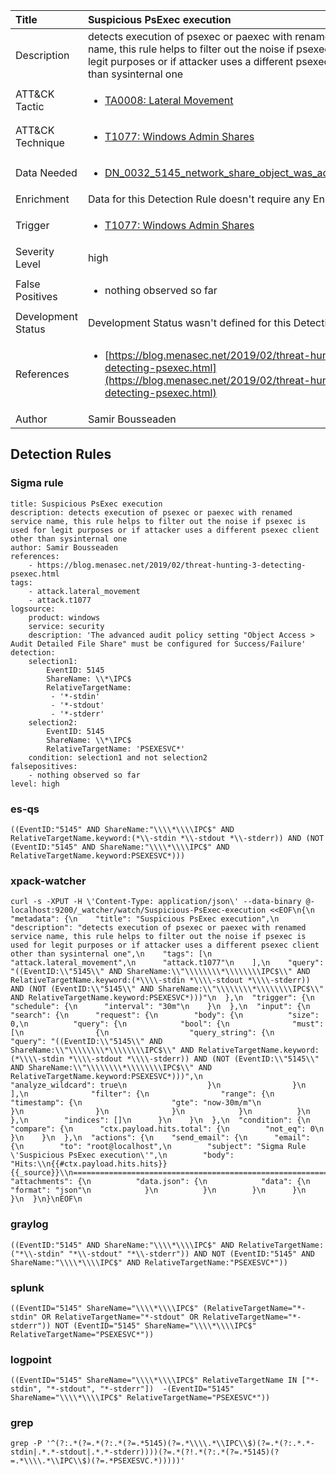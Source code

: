 | Title                | Suspicious PsExec execution                                                                                                                                                 |
|:---------------------|:------------------------------------------------------------------------------------------------------------------------------------------------------------|
| Description          | detects execution of psexec or paexec with renamed service name, this rule helps to filter out the noise if psexec is used for legit purposes or if attacker uses a different psexec client other than sysinternal one                                                                                                                                           |
| ATT&amp;CK Tactic    |  <ul><li>[TA0008: Lateral Movement](https://attack.mitre.org/tactics/TA0008)</li></ul>  |
| ATT&amp;CK Technique | <ul><li>[T1077: Windows Admin Shares](https://attack.mitre.org/techniques/T1077)</li></ul>  |
| Data Needed          | <ul><li>[DN_0032_5145_network_share_object_was_accessed_detailed](../Data_Needed/DN_0032_5145_network_share_object_was_accessed_detailed.md)</li></ul>  |
| Enrichment           |  Data for this Detection Rule doesn't require any Enrichments.  |
| Trigger              | <ul><li>[T1077: Windows Admin Shares](../Triggers/T1077.md)</li></ul>  |
| Severity Level       | high |
| False Positives      | <ul><li>nothing observed so far</li></ul>  |
| Development Status   |  Development Status wasn't defined for this Detection Rule yet  |
| References           | <ul><li>[https://blog.menasec.net/2019/02/threat-hunting-3-detecting-psexec.html](https://blog.menasec.net/2019/02/threat-hunting-3-detecting-psexec.html)</li></ul>  |
| Author               | Samir Bousseaden |


## Detection Rules

### Sigma rule

```
title: Suspicious PsExec execution
description: detects execution of psexec or paexec with renamed service name, this rule helps to filter out the noise if psexec is used for legit purposes or if attacker uses a different psexec client other than sysinternal one
author: Samir Bousseaden
references:
    - https://blog.menasec.net/2019/02/threat-hunting-3-detecting-psexec.html
tags:
    - attack.lateral_movement
    - attack.t1077
logsource:
    product: windows
    service: security
    description: 'The advanced audit policy setting "Object Access > Audit Detailed File Share" must be configured for Success/Failure'
detection:
    selection1:
        EventID: 5145
        ShareName: \\*\IPC$
        RelativeTargetName:
         - '*-stdin'
         - '*-stdout'
         - '*-stderr'
    selection2:
        EventID: 5145
        ShareName: \\*\IPC$
        RelativeTargetName: 'PSEXESVC*'
    condition: selection1 and not selection2
falsepositives: 
    - nothing observed so far
level: high

```





### es-qs
    
```
((EventID:"5145" AND ShareName:"\\\\*\\\\IPC$" AND RelativeTargetName.keyword:(*\\-stdin *\\-stdout *\\-stderr)) AND (NOT (EventID:"5145" AND ShareName:"\\\\*\\\\IPC$" AND RelativeTargetName.keyword:PSEXESVC*)))
```


### xpack-watcher
    
```
curl -s -XPUT -H \'Content-Type: application/json\' --data-binary @- localhost:9200/_watcher/watch/Suspicious-PsExec-execution <<EOF\n{\n  "metadata": {\n    "title": "Suspicious PsExec execution",\n    "description": "detects execution of psexec or paexec with renamed service name, this rule helps to filter out the noise if psexec is used for legit purposes or if attacker uses a different psexec client other than sysinternal one",\n    "tags": [\n      "attack.lateral_movement",\n      "attack.t1077"\n    ],\n    "query": "((EventID:\\"5145\\" AND ShareName:\\"\\\\\\\\*\\\\\\\\IPC$\\" AND RelativeTargetName.keyword:(*\\\\-stdin *\\\\-stdout *\\\\-stderr)) AND (NOT (EventID:\\"5145\\" AND ShareName:\\"\\\\\\\\*\\\\\\\\IPC$\\" AND RelativeTargetName.keyword:PSEXESVC*)))"\n  },\n  "trigger": {\n    "schedule": {\n      "interval": "30m"\n    }\n  },\n  "input": {\n    "search": {\n      "request": {\n        "body": {\n          "size": 0,\n          "query": {\n            "bool": {\n              "must": [\n                {\n                  "query_string": {\n                    "query": "((EventID:\\"5145\\" AND ShareName:\\"\\\\\\\\*\\\\\\\\IPC$\\" AND RelativeTargetName.keyword:(*\\\\-stdin *\\\\-stdout *\\\\-stderr)) AND (NOT (EventID:\\"5145\\" AND ShareName:\\"\\\\\\\\*\\\\\\\\IPC$\\" AND RelativeTargetName.keyword:PSEXESVC*)))",\n                    "analyze_wildcard": true\n                  }\n                }\n              ],\n              "filter": {\n                "range": {\n                  "timestamp": {\n                    "gte": "now-30m/m"\n                  }\n                }\n              }\n            }\n          }\n        },\n        "indices": []\n      }\n    }\n  },\n  "condition": {\n    "compare": {\n      "ctx.payload.hits.total": {\n        "not_eq": 0\n      }\n    }\n  },\n  "actions": {\n    "send_email": {\n      "email": {\n        "to": "root@localhost",\n        "subject": "Sigma Rule \'Suspicious PsExec execution\'",\n        "body": "Hits:\\n{{#ctx.payload.hits.hits}}{{_source}}\\n================================================================================\\n{{/ctx.payload.hits.hits}}",\n        "attachments": {\n          "data.json": {\n            "data": {\n              "format": "json"\n            }\n          }\n        }\n      }\n    }\n  }\n}\nEOF\n
```


### graylog
    
```
((EventID:"5145" AND ShareName:"\\\\*\\\\IPC$" AND RelativeTargetName:("*\\-stdin" "*\\-stdout" "*\\-stderr")) AND NOT (EventID:"5145" AND ShareName:"\\\\*\\\\IPC$" AND RelativeTargetName:"PSEXESVC*"))
```


### splunk
    
```
((EventID="5145" ShareName="\\\\*\\\\IPC$" (RelativeTargetName="*-stdin" OR RelativeTargetName="*-stdout" OR RelativeTargetName="*-stderr")) NOT (EventID="5145" ShareName="\\\\*\\\\IPC$" RelativeTargetName="PSEXESVC*"))
```


### logpoint
    
```
((EventID="5145" ShareName="\\\\*\\\\IPC$" RelativeTargetName IN ["*-stdin", "*-stdout", "*-stderr"])  -(EventID="5145" ShareName="\\\\*\\\\IPC$" RelativeTargetName="PSEXESVC*"))
```


### grep
    
```
grep -P '^(?:.*(?=.*(?:.*(?=.*5145)(?=.*\\\\.*\\IPC\\$)(?=.*(?:.*.*-stdin|.*.*-stdout|.*.*-stderr))))(?=.*(?!.*(?:.*(?=.*5145)(?=.*\\\\.*\\IPC\\$)(?=.*PSEXESVC.*)))))'
```



